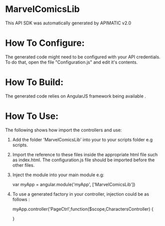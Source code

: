 MarvelComicsLib
=================
This API SDK was automatically generated by APIMATIC v2.0

How To Configure:
=================
The generated code might need to be configured with your API credentials. To do that,
open the file "Configuration.js" and edit it's contents.

How To Build: 
=============
The generated code relies on AngularJS framework being available . 

How To Use:
===========
The following shows how import the controllers and use:

1) Add the folder 'MarvelComicsLib' into your to your scripts folder e.g scripts.
   
2) Import the reference to these files inside the appropriate html file such as index.html. 
   The configuration.js file should be imported before the other files.


    <!-- Helper files -->
    <script src="scripts/MarvelComicsLib/Configuration.js"></script>
    <script src="scripts/MarvelComicsLib/APIHelper.js"></script>
    <script src="scripts/MarvelComicsLib/Http/Client/HttpContext.js"></script>
    <script src="scripts/MarvelComicsLib/Http/Client/RequestClient.js"></script>
    <script src="scripts/MarvelComicsLib/Http/Request/HttpRequest.js"></script>
    <script src="scripts/MarvelComicsLib/Http/Response/HttpResponse.js"></script>

    <!-- API Controllers -->
    <script src="scripts/MarvelComicsLib/Controllers/CharactersController.js"></script>
    <script src="scripts/MarvelComicsLib/Controllers/ComicsController.js"></script>
    <script src="scripts/MarvelComicsLib/Controllers/EventsController.js"></script>
    <script src="scripts/MarvelComicsLib/Controllers/SeriesController.js"></script>
    <script src="scripts/MarvelComicsLib/Controllers/StoriesController.js"></script>
    <script src="scripts/MarvelComicsLib/Controllers/CreatorsController.js"></script>

    <!-- Models -->
    <script src="scripts/MarvelComicsLib/Models/BaseModel.js"></script>
    <script src="scripts/MarvelComicsLib/Models/FormatTypeEnum.js"></script>
    <script src="scripts/MarvelComicsLib/Models/DateDescriptorEnum.js"></script>

3) Inject the module into your main module e.g:

    var myApp = angular.module('myApp', ['MarvelComicsLib'])

4) To use a generated factory in your controller, injection could be as follows : 
 
    myApp.controller('PageCtrl',function($scope,CharactersController) {

    }
